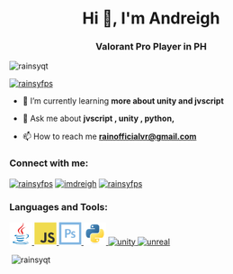 <h1 align="center">Hi 👋, I'm Andreigh </h1>
<h3 align="center">Valorant Pro Player in PH</h3>

<p align="left"> <img src="https://komarev.com/ghpvc/?username=rainsyqt&label=Profile%20views&color=0e75b6&style=flat" alt="rainsyqt" /> </p>

<p align="left"> <a href="https://twitter.com/rainsyfps" target="blank"><img src="https://img.shields.io/twitter/follow/rainsyfps?logo=twitter&style=for-the-badge" alt="rainsyfps" /></a> </p>

- 🌱 I’m currently learning **more about unity and jvscript**

- 💬 Ask me about **jvscript , unity , python,**

- 📫 How to reach me **rainofficialvr@gmail.com**

<h3 align="left">Connect with me:</h3>
<p align="left">
<a href="https://twitter.com/rainsyfps" target="blank"><img align="center" src="https://raw.githubusercontent.com/rahuldkjain/github-profile-readme-generator/master/src/images/icons/Social/twitter.svg" alt="rainsyfps" height="30" width="40" /></a>
<a href="https://fb.com/imrainsy" target="blank"><img align="center" src="https://raw.githubusercontent.com/rahuldkjain/github-profile-readme-generator/master/src/images/icons/Social/facebook.svg" alt="imdreigh" height="30" width="40" /></a>
<a href="https://instagram.com/rainsyfps" target="blank"><img align="center" src="https://raw.githubusercontent.com/rahuldkjain/github-profile-readme-generator/master/src/images/icons/Social/instagram.svg" alt="rainsyfps" height="30" width="40" /></a>
</p>

<h3 align="left">Languages and Tools:</h3>
<p align="left"> <a href="https://www.java.com" target="_blank" rel="noreferrer"> <img src="https://raw.githubusercontent.com/devicons/devicon/master/icons/java/java-original.svg" alt="java" width="40" height="40"/> </a> <a href="https://developer.mozilla.org/en-US/docs/Web/JavaScript" target="_blank" rel="noreferrer"> <img src="https://raw.githubusercontent.com/devicons/devicon/master/icons/javascript/javascript-original.svg" alt="javascript" width="40" height="40"/> </a> <a href="https://www.photoshop.com/en" target="_blank" rel="noreferrer"> <img src="https://raw.githubusercontent.com/devicons/devicon/master/icons/photoshop/photoshop-line.svg" alt="photoshop" width="40" height="40"/> </a> <a href="https://www.python.org" target="_blank" rel="noreferrer"> <img src="https://raw.githubusercontent.com/devicons/devicon/master/icons/python/python-original.svg" alt="python" width="40" height="40"/> </a> <a href="https://unity.com/" target="_blank" rel="noreferrer"> <img src="https://www.vectorlogo.zone/logos/unity3d/unity3d-icon.svg" alt="unity" width="40" height="40"/> </a> <a href="https://unrealengine.com/" target="_blank" rel="noreferrer"> <img src="https://raw.githubusercontent.com/kenangundogan/fontisto/036b7eca71aab1bef8e6a0518f7329f13ed62f6b/icons/svg/brand/unreal-engine.svg" alt="unreal" width="40" height="40"/> </a> </p>

<p>&nbsp;<img align="center" src="https://github-readme-stats.vercel.app/api?username=rainsyqt&show_icons=true&locale=en" alt="rainsyqt" /></p>
